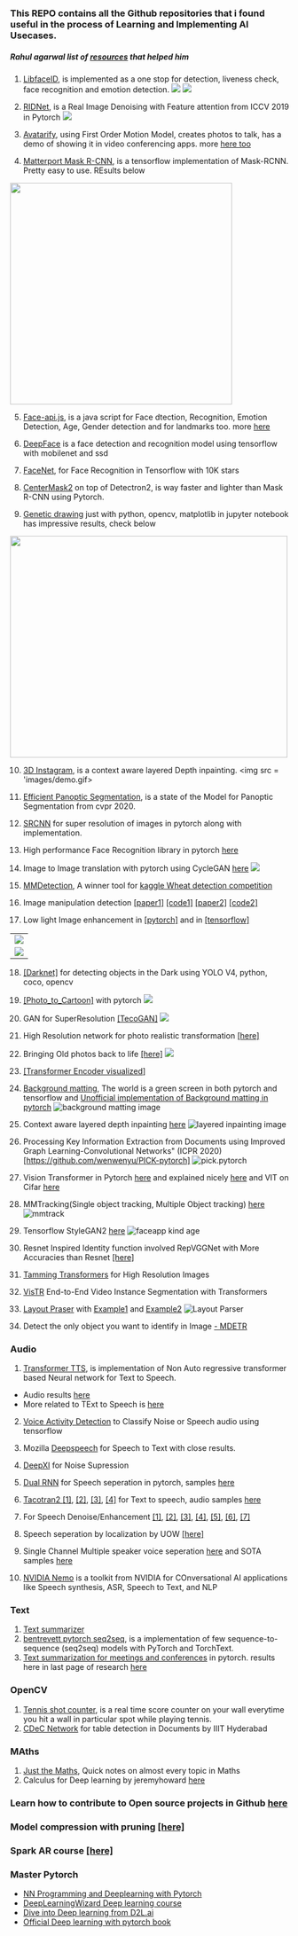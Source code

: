 ### This REPO contains all the Github repositories that i found useful in the process of Learning and Implementing AI Usecases.

##### Rahul agarwal list of [resources](https://github.com/MLWhiz/data_science_blogs/tree/master/resources) that helped him

1. [LibfaceID](https://github.com/richmondu/libfaceid), is implemented as a one stop for detection, liveness check, face recognition and emotion detection.
![](images/libfaceid.jpg)
![](images/libfaceid4.jpg)

2. [RIDNet](https://github.com/saeed-anwar/RIDNet), is a Real Image Denoising with Feature attention from ICCV 2019 in Pytorch
![](images/RNI15.png)

3. [Avatarify](https://github.com/alievk/avatarify), using First Order Motion Model, creates photos to talk, has a demo of showing it in video conferencing apps. more [here too](https://github.com/DashBarkHuss/100-days-of-code/blob/master/post-log.md#avatarify-1)

4. [Matterport Mask R-CNN](https://github.com/matterport/Mask_RCNN), is a tensorflow implementation of Mask-RCNN. Pretty easy to use. REsults below
<img src = 'images/detection_final.png' width = '400'>

5. [Face-api.js](https://github.com/justadudewhohacks/face-api.js), is a java script for Face dtection, Recognition, Emotion Detection, Age, Gender detection and for landmarks too. more [here](https://justadudewhohacks.github.io/face-api.js/docs/index.html)

6. [DeepFace](https://github.com/ildoonet/deepface) is a face detection and recognition model using tensorflow with mobilenet and ssd

7. [FaceNet](https://github.com/davidsandberg/facenet), for Face Recognition in Tensorflow with 10K stars

8. [CenterMask2](https://github.com/youngwanLEE/centermask2) on top of Detectron2, is way faster and lighter than Mask R-CNN using Pytorch.

9. [Genetic drawing](https://github.com/anopara/genetic-drawing) just with python, opencv, matplotlib in jupyter notebook has impressive results, check below
<img src ='images/img2.gif' width = '500' height = '400'>

10. [3D Instagram](https://github.com/cyrildiagne/instagram-3d-photo), is a context aware layered Depth inpainting.
<img src = 'images/demo.gif>
            
11. [Efficient Panoptic Segmentation](http://panoptic.cs.uni-freiburg.de/), is a state of the Model for Panoptic Segmentation from cvpr 2020.

12. [SRCNN](https://debuggercafe.com/image-super-resolution-using-deep-learning-and-pytorch/) for super resolution of images in pytorch along with implementation.

13. High performance Face Recognition library in pytorch [here](https://github.com/ZhaoJ9014/face.evoLVe.PyTorch)

14. Image to Image translation with pytorch using CycleGAN [here](https://github.com/taesungp/contrastive-unpaired-translation)
![](images/patchnce.gif)

15. [MMDetection](https://github.com/open-mmlab/mmdetection), A winner tool for [kaggle Wheat detection competition](https://www.kaggle.com/c/global-wheat-detection/discussion/172569)

16. Image manipulation detection [[paper1]](https://arxiv.org/pdf/1911.08217v3.pdf) [[code1]](https://github.com/HuizhouLi/Constrained-R-CNN) [[paper2]](https://openaccess.thecvf.com/content_cvpr_2018/papers/Zhou_Learning_Rich_Features_CVPR_2018_paper.pdf) [[code2]](https://github.com/LarryJiang134/Image_manipulation_detection)

17. Low light Image enhancement in [[pytorch]](https://github.com/Li-Chongyi/Zero-DCE) and in [[tensorflow]](https://github.com/tuvovan/Zero_DCE_TF)
<table><tr><td><img src="images/3.bmp"></td></tr><tr><td><img src="images/3_4_700.bmp"></td></tr></table>

18. [[Darknet]](https://github.com/AlexeyAB/darknet) for detecting objects in the Dark using YOLO V4, python, coco, opencv

19. [[Photo_to_Cartoon]](https://github.com/minivision-ai/photo2cartoon) with pytorch
![](images/results.png)

20. GAN for SuperResolution [[TecoGAN]](https://github.com/thunil/TecoGAN) 
![](images/tecoGAN-spider.gif)

21. High Resolution network for photo realistic transformation [[here]](https://github.com/limingcv/Photorealistic-Style-Transfer)

22. Bringing Old photos back to life [[here]](https://github.com/microsoft/Bringing-Old-Photos-Back-to-Life)
![](images/old_to_life.jpg)

23. [[Transformer Encoder visualized]](https://github.com/mertensu/transformer-tutorial/blob/master/transformer_encoder.ipynb)

24. [Background matting](https://github.com/senguptaumd/Background-Matting), The world is a green screen in both pytorch and tensorflow and [Unofficial implementation of Background matting in pytorch](https://github.com/foamliu/Deep-Image-Matting-PyTorch)
![background matting image](https://camo.githubusercontent.com/89ad795b21ae7c739811372739e53985b1e7feab/68747470733a2f2f686f6d65732e63732e77617368696e67746f6e2e6564752f7e736f756d796139312f70617065725f7468756d626e61696c732f6d617474696e672e706e67)

25. Context aware layered depth inpainting [here](https://github.com/vt-vl-lab/3d-photo-inpainting)
![layered inpainting image](images/inpainting.jpeg)

26. Processing Key Information Extraction from Documents using Improved Graph Learning-Convolutional Networks" (ICPR 2020)[https://github.com/wenwenyu/PICK-pytorch]
![pick.pytorch](images/keyextract.png)

27. Vision Transformer in Pytorch [here](https://github.com/lucidrains/vit-pytorch) and explained nicely [here](https://jacobgil.github.io/deeplearning/vision-transformer-explainability) and VIT on Cifar [here](https://github.com/tahmid0007/VisionTransformer/blob/main/Google_ViT.py)

28. MMTracking(Single object tracking, Multiple Object tracking) [here](https://github.com/open-mmlab/mmtracking)
![mmtrack](images/mmtrack.gif)

29. Tensorflow StyleGAN2 [here](https://github.com/nikhiltiru/stylegan2)
![faceapp kind age](images/age.gif)

30. Resnet Inspired Identity function involved RepVGGNet with More Accuracies than Resnet [[here]](https://github.com/DingXiaoH/RepVGG)

31. [Tamming Transformers](https://github.com/CompVis/taming-transformers) for High Resolution Images 

32. [VisTR](https://github.com/Epiphqny/VisTR) End-to-End Video Instance Segmentation with Transformers

33. [Layout Praser](https://layout-parser.github.io/) with [Example1](https://layout-parser.readthedocs.io/en/latest/example/load_coco/index.html) and [Example2](https://layout-parser.readthedocs.io/en/latest/example/parse_ocr/index.html)
![Layout Parser](images/Lp.png)
            
34. Detect the only object you want to identify in Image [- MDETR](https://ashkamath.github.io/mdetr_page/)

### Audio
1. [Transformer TTS](https://github.com/as-ideas/TransformerTTS), is implementation of Non Auto regressive transformer based Neural network for Text to Speech.
- Audio results [here](https://as-ideas.github.io/TransformerTTS/)
- More related to TExt to Speech is [here](https://github.com/as-ideas)

2. [Voice Activity Detection](https://github.com/filippogiruzzi/voice_activity_detection) to Classify Noise or Speech audio using tensorflow

3. Mozilla [Deepspeech](https://github.com/mozilla/DeepSpeech) for Speech to Text with close results.

4. [DeepXI](https://github.com/anicolson/DeepXi) for Noise Supression

5. [Dual RNN](https://github.com/JusperLee/Dual-Path-RNN-Pytorch) for Speech seperation in pytorch, samples [here](https://www.likai.show/Pure-Audio/index.html)

6. [Tacotran2 ](https://github.com/NVIDIA/tacotron2/blob/master/inference.ipynb) [[1]](https://developer.nvidia.com/blog/generate-natural-sounding-speech-from-text-in-real-time/), [[2]](https://google.github.io/tacotron/publications/tacotron2/index.html), [[3]](https://pytorch.org/hub/nvidia_deeplearningexamples_tacotron2/), [[4]](https://colab.research.google.com/github/r9y9/Colaboratory/blob/master/Tacotron2_and_WaveNet_text_to_speech_demo.ipynb) for Text to speech, audio samples [here](https://nv-adlr.github.io/WaveGlow)

7. For Speech Denoise/Enhancement [[1]](https://sthalles.github.io/practical-deep-learning-audio-denoising/), [[2]](https://towardsdatascience.com/speech-enhancement-with-deep-learning-36a1991d3d8d), [[3]](https://labs.imaginea.com/shabda-a-neural-speech-denoiser/), [[4]](https://paperswithcode.com/paper/phase-aware-speech-enhancement-with-deep-1#code), [[5]](https://devpost.com/software/crisp-speech), [[6]](https://jmvalin.ca/demo/rnnoise/), [[7]](https://github.com/mosheman5/DNP)

8. Speech seperation by localization by UOW [[here]](https://grail.cs.washington.edu/projects/cone-of-silence/)

9. Single Channel Multiple speaker voice seperation [here](https://github.com/facebookresearch/svoice) and SOTA samples [here](https://enk100.github.io/speaker_separation/)

9. [NVIDIA Nemo](https://github.com/NVIDIA/NeMo) is a toolkit from NVIDIA for COnversational AI applications like Speech synthesis, ASR, Speech to Text, and NLP


### Text
1. [Text summarizer](https://github.com/as-ideas/headliner)
2. [bentrevett pytorch seq2seq](https://github.com/bentrevett/pytorch-seq2seq), is a implementation of few sequence-to-sequence (seq2seq) models with PyTorch and TorchText.
3. [Text summarization for meetings and conferences](https://github.com/JudeLee19/HMNet-End-to-End-Abstractive-Summarization-for-Meetings) in pytorch. results here in last page of research [here](https://arxiv.org/pdf/2004.02016.pdf)

### OpenCV
1. [Tennis shot counter](https://github.com/prateekjoshi565/Tennis-Shot-Counter), is a real time score counter on your wall everytime you hit a wall in particular spot while playing tennis.
2. [CDeC Network](https://github.com/mdv3101/CDeCNet) for table detection in Documents by IIIT Hyderabad

### MAths
1. [Just the Maths](https://archive.uea.ac.uk/jtm/contents.htm), Quick notes on almost every topic in Maths
2. Calculus for Deep learning by jeremyhoward [here](https://arxiv.org/pdf/1802.01528v2.pdf)
### Learn how to contribute to Open source projects in Github [here](https://www.dataschool.io/how-to-contribute-on-github/)
### Model compression with pruning [[here]](https://www.wadhwaniai.org/2020/09/09/compression-deployment/)


### Spark AR course [[here]](https://sparkar.facebook.com/blog/introducing-spark-ar-curriculum/)

### Master Pytorch
- [NN Programming and Deeplearning with Pytorch](https://deeplizard.com/learn/playlist/PLZbbT5o_s2xrfNyHZsM6ufI0iZENK9xgG)
- [DeepLearningWizard Deep learning course](https://www.deeplearningwizard.com/deep_learning/intro/)
- [Dive into Deep learning from D2L.ai](http://www.d2l.ai/)
- [Official Deep learning with pytorch book](https://pytorch.org/assets/deep-learning/Deep-Learning-with-PyTorch.pdf)

